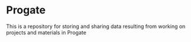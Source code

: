 # Progate
This is a repository for storing and sharing data resulting from working on projects and materials in Progate
